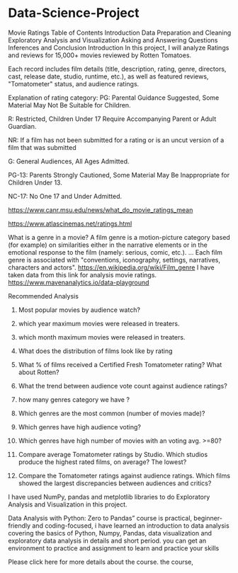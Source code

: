 # Data-Science-Project
Movie Ratings
Table of Contents
Introduction
Data Preparation and Cleaning
Exploratory Analysis and Visualization
Asking and Answering Questions
Inferences and Conclusion
Introduction
In this project, I will analyze Ratings and reviews for 15,000+ movies reviewed by Rotten Tomatoes.

Each record includes film details (title, description, rating, genre, directors, cast, release date, studio, runtime, etc.), as well as featured reviews, "Tomatometer" status, and audience ratings.

Explanation of rating category:
PG: Parental Guidance Suggested, Some Material May Not Be Suitable for Children.

R: Restricted, Children Under 17 Require Accompanying Parent or Adult Guardian.

NR: If a film has not been submitted for a rating or is an uncut version of a film that was submitted

G: General Audiences, All Ages Admitted.

PG-13: Parents Strongly Cautioned, Some Material May Be Inappropriate for Children Under 13.

NC-17: No One 17 and Under Admitted.

https://www.canr.msu.edu/news/what_do_movie_ratings_mean

https://www.atlascinemas.net/ratings.html

What is a genre in a movie?
A film genre is a motion-picture category based (for example) on similarities either in the narrative elements or in the emotional response to the film (namely: serious, comic, etc.). ... Each film genre is associated with "conventions, iconography, settings, narratives, characters and actors". https://en.wikipedia.org/wiki/Film_genre
I have taken data from this link for analysis movie ratings. https://www.mavenanalytics.io/data-playground

Recommended Analysis

1.  Most popular movies by audience watch?

2.  which year maximum movies were released in treaters.

3.  which month maximum movies were released in treaters.

4.  What does the distribution of films look like by rating

5.  What % of films received a Certified Fresh Tomatometer rating? What about Rotten?

6.  What the trend between audience vote count against audience ratings?

7.  how many genres category we have ?

8.  Which genres are the most common (number of movies made)?

9.  Which genres have high audience voting?

10. Which genres have high number of movies with an voting avg. >=80?

11. Compare average Tomatometer ratings by Studio. Which studios produce the highest rated films, on average? The lowest?

12. Compare the Tomatometer ratings against audience ratings. Which films showed the largest discrepancies between audiences and critics?

I have used NumPy, pandas and metplotlib libraries to do Exploratory Analysis and Visualization in this project.

Data Analysis with Python: Zero to Pandas” course is practical, beginner-friendly and coding-focused, i have learned an introduction to data analysis covering the basics of Python, Numpy, Pandas, data visualization and exploratory data analysis in details and short period. you can get an environment to practice and assignment to learn and practice your skills

Please click here for more details about the course. the course,
